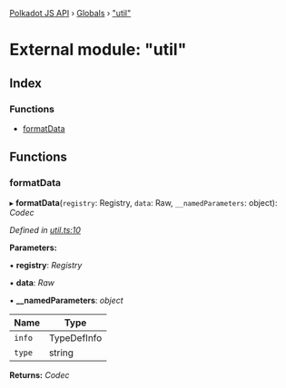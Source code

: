 [Polkadot JS API](../README.md) › [Globals](../globals.md) › ["util"](_util_.md)

# External module: "util"

## Index

### Functions

* [formatData](_util_.md#formatdata)

## Functions

###  formatData

▸ **formatData**(`registry`: Registry, `data`: Raw, `__namedParameters`: object): *Codec*

*Defined in [util.ts:10](https://github.com/polkadot-js/api/blob/00026a173f/packages/api-contract/src/util.ts#L10)*

**Parameters:**

▪ **registry**: *Registry*

▪ **data**: *Raw*

▪ **__namedParameters**: *object*

Name | Type |
------ | ------ |
`info` | TypeDefInfo |
`type` | string |

**Returns:** *Codec*
